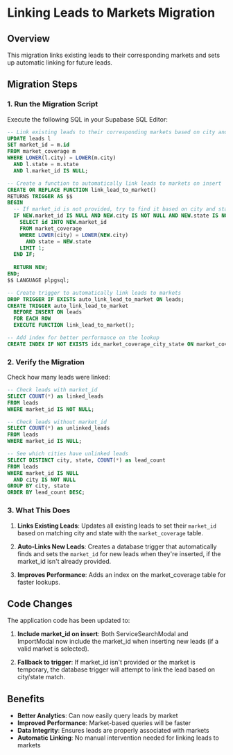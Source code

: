 # Linking Leads to Markets Migration

## Overview
This migration links existing leads to their corresponding markets and sets up automatic linking for future leads.

## Migration Steps

### 1. Run the Migration Script

Execute the following SQL in your Supabase SQL Editor:

```sql
-- Link existing leads to their corresponding markets based on city and state
UPDATE leads l
SET market_id = m.id
FROM market_coverage m
WHERE LOWER(l.city) = LOWER(m.city) 
  AND l.state = m.state
  AND l.market_id IS NULL;

-- Create a function to automatically link leads to markets on insert
CREATE OR REPLACE FUNCTION link_lead_to_market()
RETURNS TRIGGER AS $$
BEGIN
  -- If market_id is not provided, try to find it based on city and state
  IF NEW.market_id IS NULL AND NEW.city IS NOT NULL AND NEW.state IS NOT NULL THEN
    SELECT id INTO NEW.market_id
    FROM market_coverage
    WHERE LOWER(city) = LOWER(NEW.city) 
      AND state = NEW.state
    LIMIT 1;
  END IF;
  
  RETURN NEW;
END;
$$ LANGUAGE plpgsql;

-- Create trigger to automatically link leads to markets
DROP TRIGGER IF EXISTS auto_link_lead_to_market ON leads;
CREATE TRIGGER auto_link_lead_to_market
  BEFORE INSERT ON leads
  FOR EACH ROW
  EXECUTE FUNCTION link_lead_to_market();

-- Add index for better performance on the lookup
CREATE INDEX IF NOT EXISTS idx_market_coverage_city_state ON market_coverage(LOWER(city), state);
```

### 2. Verify the Migration

Check how many leads were linked:

```sql
-- Check leads with market_id
SELECT COUNT(*) as linked_leads
FROM leads
WHERE market_id IS NOT NULL;

-- Check leads without market_id
SELECT COUNT(*) as unlinked_leads
FROM leads
WHERE market_id IS NULL;

-- See which cities have unlinked leads
SELECT DISTINCT city, state, COUNT(*) as lead_count
FROM leads
WHERE market_id IS NULL
  AND city IS NOT NULL
GROUP BY city, state
ORDER BY lead_count DESC;
```

### 3. What This Does

1. **Links Existing Leads**: Updates all existing leads to set their `market_id` based on matching city and state with the `market_coverage` table.

2. **Auto-Links New Leads**: Creates a database trigger that automatically finds and sets the `market_id` for new leads when they're inserted, if the market_id isn't already provided.

3. **Improves Performance**: Adds an index on the market_coverage table for faster lookups.

## Code Changes

The application code has been updated to:

1. **Include market_id on insert**: Both ServiceSearchModal and ImportModal now include the market_id when inserting new leads (if a valid market is selected).

2. **Fallback to trigger**: If market_id isn't provided or the market is temporary, the database trigger will attempt to link the lead based on city/state match.

## Benefits

- **Better Analytics**: Can now easily query leads by market
- **Improved Performance**: Market-based queries will be faster
- **Data Integrity**: Ensures leads are properly associated with markets
- **Automatic Linking**: No manual intervention needed for linking leads to markets